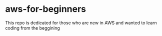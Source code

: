 # aws-for-beginners
This repo is dedicated for those who are new in AWS and wanted to learn coding from the beggining 
